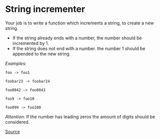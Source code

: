 # String incrementer

Your job is to write a function which increments a string, to create a new string.

-   If the string already ends with a number, the number should be incremented by 1.
-   If the string does not end with a number. the number 1 should be appended to the
    new string.

*Examples:*

```text
foo -> foo1

foobar23 -> foobar24

foo0042 -> foo0043

foo9 -> foo10

foo099 -> foo100
```

*Attention:* If the number has leading zeros the amount of digits should be considered.

[Source](https://www.codewars.com/kata/54a91a4883a7de5d7800009c)